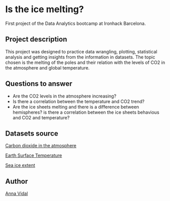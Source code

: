 # Is the ice melting?
  
First project of the Data Analytics bootcamp at Ironhack Barcelona.
  
## Project description
   
This project was designed to practice data wrangling, plotting, statistical analysis and getting insights from the information in  datasets. The topic chosen is the melting of the poles and their relation with the levels of CO2 in the atmosphere and global temperature.
  
## Questions to answer

* Are the CO2 levels in the atmosphere increasing?
* Is there a correlation between the temperature and CO2 trend?
* Are the ice sheets melting and there is a difference between hemispheres? is there a correlation between the ice sheets behavious and CO2 and temperature?
  
## Datasets source
  
[Carbon dioxide in the atmosphere](https://www.kaggle.com/ucsandiego/carbon-dioxide)
  
[Earth Surface Temperature](https://www.kaggle.com/berkeleyearth/climate-change-earth-surface-temperature-data#GlobalTemperatures.csv)
      
[Sea ice extent](https://www.kaggle.com/nsidcorg/daily-sea-ice-extent-data)
    
## Author
  
[Anna Vidal](https://github.com/annaviper)